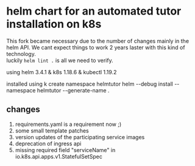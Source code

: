 # helm chart for an automated  tutor installation on k8s

This fork became necessary due to the number of changes mainly in the helm API.
We cant expect things to work 2 years laster with this kind of technology. <BR>
luckily `helm lint .` is all we need to verify.

using helm 3.4.1  & k8s 1.18.6 & kubectl 1.19.2

installed using 
k create namespace helmtutor
helm --debug install --namespace helmtutor  --generate-name .

## changes
1. requirements.yaml is a requirement now ;)
1. some small template patches
1. version updates of the participating service images
1. deprecation of ingress api
1. missing required field "serviceName" in io.k8s.api.apps.v1.StatefulSetSpec
